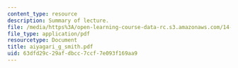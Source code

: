 ```yaml
---
content_type: resource
description: Summary of lecture.
file: /media/https%3A/open-learning-course-data-rc.s3.amazonaws.com/14-462-advanced-macroeconomics-ii-spring-2004/63dfd29c29afdbcc7ccf7e093f169aa9_aiyagari_g_smith.pdf
file_type: application/pdf
resourcetype: Document
title: aiyagari_g_smith.pdf
uid: 63dfd29c-29af-dbcc-7ccf-7e093f169aa9
---
```

